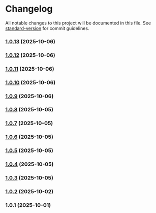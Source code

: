 # Changelog

All notable changes to this project will be documented in this file. See [standard-version](https://github.com/conventional-changelog/standard-version) for commit guidelines.

### [1.0.13](https://github.com/oven-one/memory/compare/v1.0.12...v1.0.13) (2025-10-06)

### [1.0.12](https://github.com/oven-one/memory/compare/v1.0.11...v1.0.12) (2025-10-06)

### [1.0.11](https://github.com/oven-one/memory/compare/v1.0.10...v1.0.11) (2025-10-06)

### [1.0.10](https://github.com/oven-one/memory/compare/v1.0.9...v1.0.10) (2025-10-06)

### [1.0.9](https://github.com/oven-one/memory/compare/v1.0.8...v1.0.9) (2025-10-06)

### [1.0.8](https://github.com/oven-one/memory/compare/v1.0.7...v1.0.8) (2025-10-05)

### [1.0.7](https://github.com/oven-one/memory/compare/v1.0.6...v1.0.7) (2025-10-05)

### [1.0.6](https://github.com/oven-one/memory/compare/v1.0.5...v1.0.6) (2025-10-05)

### [1.0.5](https://github.com/oven-one/memory/compare/v1.0.4...v1.0.5) (2025-10-05)

### [1.0.4](https://github.com/oven-one/memory/compare/v1.0.3...v1.0.4) (2025-10-05)

### [1.0.3](https://github.com/oven-one/memory/compare/v1.0.2...v1.0.3) (2025-10-05)

### [1.0.2](https://github.com/oven-one/memory/compare/v1.0.1...v1.0.2) (2025-10-02)

### 1.0.1 (2025-10-01)
